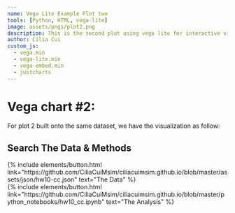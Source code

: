 ```yaml
---
name: Vega Lite Example Plot two
tools: [Python, HTML, vega-lite]
image: assets/pngs/plot2.png
description: This is the second plot using vega lite for interactive visualization.
author: Cilia Cui
custom_js:
  - vega.min
  - vega-lite.min
  - vega-embed.min
  - justcharts
---
```



# Vega chart #2:
For plot 2 built onto the same dataset, we have the visualization as follow:

<vegachart schema-url="{{ site.baseurl }}/assets/json/hw10-cc.json" style="width: 100%"></vegachart>


## Search The Data & Methods


<!-- these are written in a combo of html and liquid --> 

<div class="left">
{% include elements/button.html link="https://github.com/CiliaCuiMsim/ciliacuimsim.github.io/blob/master/assets/json/hw10-cc.json" text="The Data" %}
</div>

<div class="right">
{% include elements/button.html link="https://github.com/CiliaCuiMsim/ciliacuimsim.github.io/blob/master/python_notebooks/hw10_cc.ipynb" text="The Analysis" %}
</div>

